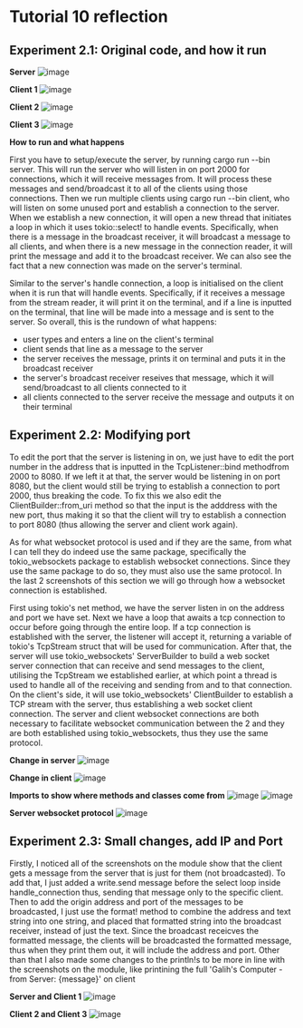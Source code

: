 # Tutorial 10 reflection

## Experiment 2.1: Original code, and how it run

**Server**
![image](https://github.com/Sirered/adprog-tutorial10-chatasync/assets/126568984/38cc1f40-ae78-4c72-82ed-46ee46959e3f)

**Client 1**
![image](https://github.com/Sirered/adprog-tutorial10-chatasync/assets/126568984/867d1c46-662c-43db-a244-c031d82c0f5e)

**Client 2**
![image](https://github.com/Sirered/adprog-tutorial10-chatasync/assets/126568984/6dbe876f-ab4e-4c5d-b849-90fc03acc7da)

**Client 3**
![image](https://github.com/Sirered/adprog-tutorial10-chatasync/assets/126568984/7cb5221b-cda2-4fc4-92da-3878cb67e7c4)

**How to run and what happens**

First you have to setup/execute the server, by running cargo run --bin server. This will run the server who will listen in on port 2000 for connections, which it will receive messages from. It will process these messages and send/broadcast it to all of the clients using those connections. Then we run multiple clients using cargo run --bin client, who will listen on some unused port and establish a connection to the server. When we establish a new connection, it will open a new thread that initiates a loop in which it uses tokio::select! to handle events. Specifically, when there is a message in the broadcast receiver, it will broadcast a message to all clients, and when there is a new message in the connection reader, it will print the message and add it to the broadcast receiver. We can also see the fact that a new connection was made on the server's terminal.  

Similar to the server's handle connection, a loop is initialised on the client when it is run that will handle events. Specifically, if it receives a message from the stream reader, it will print it on the terminal, and if a line is inputted on the terminal, that line will be made into a message and is sent to the server. So overall, this is the rundown of what happens:

* user types and enters a line on the client's terminal
* client sends that line as a message to the server
* the server receives the message, prints it on terminal and puts it in the broadcast receiver
* the server's broadcast receiver reseives that message, which it will send/broadcast to all clients connected to it
* all clients connected to the server receive the message and outputs it on their terminal

## Experiment 2.2: Modifying port

To edit the port that the server is listening in on, we just have to edit the port number in the address that is inputted in the TcpListener::bind methodfrom 2000 to 8080. If we left it at that, the server would be listening in on port 8080, but the client would still be trying to establish a connection to port 2000, thus breaking the code. To fix this we also edit the ClientBuilder::from_uri method so that the input is the adddress with the new port, thus making it so that the client will try to establish a connection to port 8080 (thus allowing the server and client work again). 

As for what websocket protocol is used and if they are the same, from what I can tell they do indeed use the same package, specifically the tokio_websockets package to establish websocket connections. Since they use the same package to do so, they must also use the same protocol. In the last 2 screenshots of this section we will go through how a websocket connection is established.

First using tokio's net method, we have the server listen in on the address and port we have set. Next we have a loop that awaits a tcp connection to occur before going through the entire loop. If a tcp connection is established with the server, the listener will accept it, returning a variable of tokio's TcpStream struct that will be used for communication. After that, the server will use tokio_websockets' ServerBuilder to build a web socket server connection that can receive and send messages to the client, utilising the TcpStream we established earlier, at which point a thread is used to handle all of the receiving and sending from and to that connection. On the client's side, it will use tokio_websockets' ClientBuilder to establish a TCP stream with the server, thus establishing a web socket client connection. The server and client websocket connections are both necessary to facilitate websocket communication between the 2 and they are both established using tokio_websockets, thus they use the same protocol.

**Change in server**
![image](https://github.com/Sirered/adprog-tutorial10-chatasync/assets/126568984/b7010d93-9dce-471b-87b6-33feba688408)

**Change in client**
![image](https://github.com/Sirered/adprog-tutorial10-chatasync/assets/126568984/772583cd-52f2-47bf-bda7-728e11a7b872)

**Imports to show where methods and classes come from**
![image](https://github.com/Sirered/adprog-tutorial10-chatasync/assets/126568984/c30bc7f4-87c3-44b1-8b5d-52ade13654ec)
![image](https://github.com/Sirered/adprog-tutorial10-chatasync/assets/126568984/83e2bb8c-fc18-4c34-b59b-2d9da86b1155)

**Server websocket protocol**
![image](https://github.com/Sirered/adprog-tutorial10-chatasync/assets/126568984/3356c8ed-a684-436b-978c-ba8623c52796)

## Experiment 2.3: Small changes, add IP and Port

Firstly, I noticed all of the screenshots on the module show that the client gets a message from the server that is just for them (not broadcasted). To add that, I just added a write.send message before the select loop inside handle_connection thus, sending that message only to the specific client. Then to add the origin address and port of the messages to be broadcasted, I just use the format! method to combine the address and text string into one string, and placed that formatted string into the broadcast receiver, instead of just the text. Since the broadcast receicves the formatted message, the clients will be broadcasted the formatted message, thus when they print them out, it will include the address and port. Other than that I also made some changes to the println!s to be more in line with the screenshots on the module, like printining the full 'Galih's Computer - from Server: {message}' on client

**Server and Client 1**
![image](https://github.com/Sirered/adprog-tutorial10-chatasync/assets/126568984/e3de5fc0-80b2-4fa7-9b02-5b52d241c2f7)

**Client 2 and Client 3**
![image](https://github.com/Sirered/adprog-tutorial10-chatasync/assets/126568984/9088012c-224d-4d7e-9d55-cc7d53b02865)
